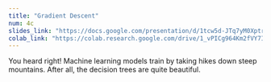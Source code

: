```yaml
---
title: "Gradient Descent"
num: 4c
slides_link: "https://docs.google.com/presentation/d/1tcw5d-JTq7yM0XptrTJWRim8jOps8RG71MUVo2rSR3k/"
colab_link: "https://colab.research.google.com/drive/1_vPICg964Km2fVY7IA85YsQoOv6elXjX"
---
```


You heard right! Machine learning models train by taking hikes down steep mountains. After all, the decision trees are quite beautiful.
